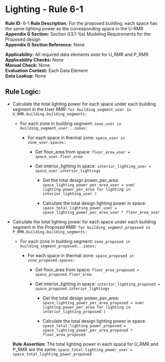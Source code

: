 
# Lighting - Rule 6-1 

**Rule ID:** 6-1 
**Rule Description:** For the proposed building, each space has the same lighting power as the corresponding space in the U-RMR  
**Appendix G Section:** Section G3.1-1(a) Modeling Requirements for the Proposed design  
**Appendix G Section Reference:** None

**Applicability:** All required data elements exist for U_RMR and P_RMR  
**Applicability Checks:** None  
**Manual Check:** None  
**Evaluation Context:** Each Data Element  
**Data Lookup:** None  
## Rule Logic: 

- Calculate the total lighting power for each space under each building segment in the User RMR: `for building_segment_user in U_RMR.building.building_segments:`  

  - For each zone in building segment: `zone_user in building_segment_user...zones:`

    - For each space in thermal zone: `space_user in zone_user.spaces:`

      - Get floor_area from space: `floor_area_user = space_user.floor_area`

      - Get interior_lighting in space: `interior_lighting_user = space_user.interior_lightings`

        - Get the total design power_per_area: `space_lighting_power_per_area_user = sum( lighting.power_per_area for lighting in interior_lighting_user )`

        - Calculate the total design lighting power in space: `space_total_lighting_power_user = space_lighting_power_per_area_user * floor_area_user`

- Calculate the total lighting power for each space under each building segment in the Proposed RMR: `for building_segment_proposed in P_RMR.building.building_segments:`  

  - For each zone in building segment: `zone_proposed in building_segment_proposed...zones:`

    - For each space in thermal zone: `space_proposed in zone_proposed.spaces:`

      - Get floor_area from space: `floor_area_proposed = space_proposed.floor_area`

      - Get interior_lighting in space: `interior_lighting_proposed = space_proposed.interior_lightings`

        - Get the total design power_per_area: `space_lighting_power_per_area_proposed = sum( lighting.power_per_area for lighting in interior_lighting_proposed )`

        - Calculate the total design lighting power in space: `space_total_lighting_power_proposed = space_lighting_power_per_area_proposed * floor_area_proposed`

  **Rule Assertion:** The total lighting power in each space for U_RMR and P_RMR are the same: `space_total_lighting_power_user = space_total_lighting_power_proposed`
